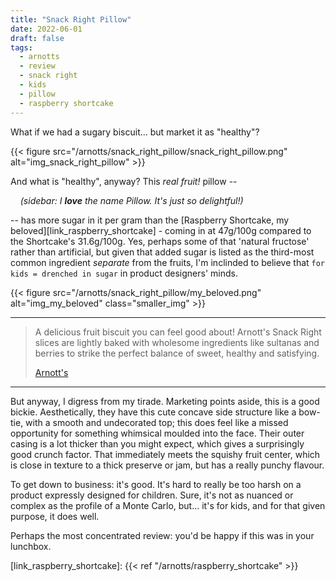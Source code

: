```yaml
---
title: "Snack Right Pillow"
date: 2022-06-01
draft: false
tags:
  - arnotts
  - review
  - snack right
  - kids
  - pillow
  - raspberry shortcake
---
```


What if we had a sugary biscuit... but market it as "healthy"?

<!--more-->

{{< figure src="/arnotts/snack_right_pillow/snack_right_pillow.png" alt="img_snack_right_pillow" >}}

And what is "healthy", anyway? This _real fruit!_ pillow --

&nbsp;&nbsp;&nbsp;&nbsp;_(sidebar: I **love** the name Pillow. It's just so delightful!)_

-- has more sugar in it per gram than the [Raspberry Shortcake, my beloved][link_raspberry_shortcake] - coming in at 47g/100g compared to the Shortcake's 31.6g/100g. Yes, perhaps some of that 'natural fructose' rather than artificial, but given that added sugar is listed as the third-most common ingredient _separate_ from the fruits, I'm inclinded to believe that `for kids = drenched in sugar` in product designers' minds.

{{< figure src="/arnotts/snack_right_pillow/my_beloved.png" alt="img_my_beloved" class="smaller_img" >}}

---

> A delicious fruit biscuit you can feel good about! Arnott's Snack Right slices are lightly baked with wholesome ingredients like sultanas and berries to strike the perfect balance of sweet, healthy and satisfying.
>
> [Arnott's][link_snack_right_pillow]

---

But anyway, I digress from my tirade. Marketing points aside, this is a good bickie. Aesthetically, they have this cute concave side structure like a bow-tie, with a smooth and undecorated top; this does feel like a missed opportunity for something whimsical moulded into the face. Their outer casing is a lot thicker than you might expect, which gives a surprisingly good crunch factor. That immediately meets the squishy fruit center, which is close in texture to a thick preserve or jam, but has a really punchy flavour. 

To get down to business: it's good. It's hard to really be too harsh on a product expressly designed for children. Sure, it's not as nuanced or complex as the profile of a Monte Carlo, but... it's for kids, and for that given purpose, it does well. 

Perhaps the most concentrated review: you'd be happy if this was in your lunchbox.


[link_snack_right_pillow]: https://www.arnotts.com/products/fruit-biscuits/snack-right/fruit-pillow-wild-berry
[link_raspberry_shortcake]: {{< ref "/arnotts/raspberry_shortcake" >}}